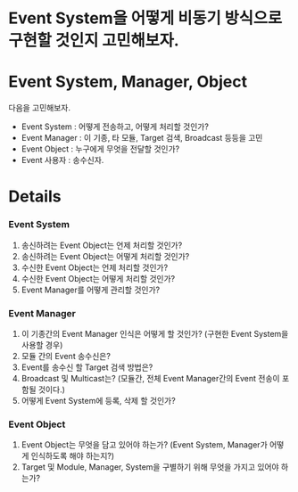 # Event System을 어떻게 비동기 방식으로 구현할 것인지 고민해보자.

# Event System, Manager, Object #
다음을 고민해보자.
- Event System : 어떻게 전송하고, 어떻게 처리할 것인가?
- Event Manager : 이 기종, 타 모듈, Target 검색, Broadcast 등등을 고민
- Event Object : 누구에게 무엇을 전달할 것인가?
- Event 사용자 : 송수신자.

# Details #
### Event System ###
  1. 송신하려는 Event Object는 언제 처리할 것인가?
  1. 송신하려는 Event Object는 어떻게 처리할 것인가?
  1. 수신한 Event Object는 언제 처리할 것인가?
  1. 수신한 Event Object는 어떻게 처리할 것인가?
  1. Event Manager를 어떻게 관리할 것인가?

### Event Manager ###
  1. 이 기종간의 Event Manager 인식은 어떻게 할 것인가? (구현한 Event System을 사용할 경우)
  1. 모듈 간의 Event 송수신은?
  1. Event를 송수신 할 Target 검색 방법은?
  1. Broadcast 및 Multicast는? (모듈간, 전체 Event Manager간의 Event 전송이 포함될 것이다.)
  1. 어떻게 Event System에 등록, 삭제 할 것인가?

### Event Object ###
  1. Event Object는 무엇을 담고 있어야 하는가? (Event System, Manager가 어떻게 인식하도록 해야 하는지?)
  1. Target 및 Module, Manager, System을 구별하기 위해 무엇을 가지고 있어야 하는가?
